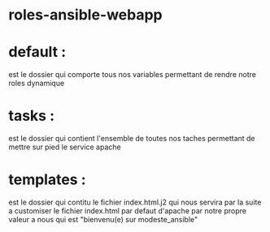 # roles-ansible-webapp
# default :
est le dossier qui comporte tous nos variables permettant de rendre notre roles dynamique
# tasks :
est le dossier qui contient l'ensemble de toutes nos taches permettant de mettre sur pied
le service apache
# templates :
est le dossier qui contitu le fichier index.html.j2 qui nous servira
par la suite a customiser le fichier index.html par defaut d'apache
par notre propre valeur a nous qui est "bienvenu(e) sur modeste_ansible"
